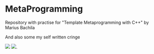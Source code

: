 # MetaProgramming

Repository with practise for "Template Metaprogramming with C++" by Marius Bachila

And also some my self written cringe

![](https://img.shields.io/tokei/lines/github/cppshizoidS/MetaProgramming)
[![](https://tokei.rs/b1/github/XAMPPRocky/tokei)](https://github.com/cppshizoidS/MetaProgramming).
